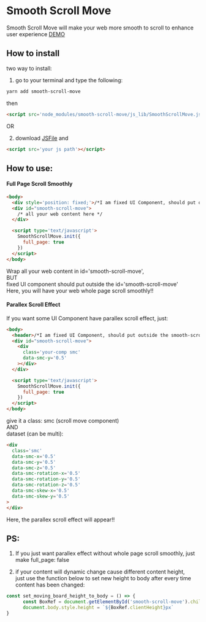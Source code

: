 # Smooth Scroll Move
Smooth Scroll Move will make your web more smooth to scroll to enhance user experience
[DEMO](https://event.hearst.com.tw/uiuxstoredemo/smoothscrollmove/)


## How to install
two way to install:

1. go to your terminal and type the following:
```bash
yarn add smooth-scroll-move
```
then                 
```HTML
<script src='node_modules/smooth-scroll-move/js_lib/SmoothScrollMove.js'></script>
```
OR

2. download [JSFile](https://raw.githubusercontent.com/WreewanMorhee/SmoothScrollMove/master/js_lib/SmoothScrollMove.js) and
```HTML
<script src='your js path'></script>
```

## How to use:

#### Full Page Scroll Smoothly
```HTML
<body>
  <div style='position: fixed;'>/*I am fixed UI Component, should put outside the smooth-scroll-move*/</div>
  <div id="smooth-scroll-move">
    /* all your web content here */
  </div>

  <script type='text/javascript'>
    SmoothScrollMove.init({
      full_page: true
    })
  </script>
</body>
```                    
Wrap all your web content in id='smooth-scroll-move',               
BUT                   
fixed UI component should put outside the id='smooth-scroll-move'                
Here, you will have your web whole page scroll smoothly!!                      



#### Parallex Scroll Effect                        
If you want some UI Component have parallex scroll effect, just:
```HTML
<body>
  <header>/*I am fixed UI Component, should put outside the smooth-scroll-move*/</header>
  <div id="smooth-scroll-move">
    <div
      class='your-comp smc'
      data-smc-y='0.5'
    ></div>
  </div>

  <script type='text/javascript'>
    SmoothScrollMove.init({
      full_page: true
    })
  </script>
</body>
```
give it a class: smc (scroll move component)              
AND           
dataset (can be multi):            
```HTML     
<div
  class='smc'
  data-smc-x='0.5'                        
  data-smc-y='0.5'      
  data-smc-z='0.5'                        
  data-smc-rotation-x='0.5'                        
  data-smc-rotation-y='0.5'                        
  data-smc-rotation-z='0.5'                        
  data-smc-skew-x='0.5'                        
  data-smc-skew-y='0.5'   
>  
</div>      
```           
Here, the parallex scroll effect will appear!!

## PS:
1. If you just want parallex effect without whole page scroll smoothly, just make full_page: false

2. if your content will dynamic change cause different content height,                     
just use the function below to set new height to body after every time content has been changed:
```JavaScript
const set_moving_board_height_to_body = () => {
      const BoxRef = document.getElementById('smooth-scroll-move').children[0]
      document.body.style.height = `${BoxRef.clientHeight}px`
}
```
